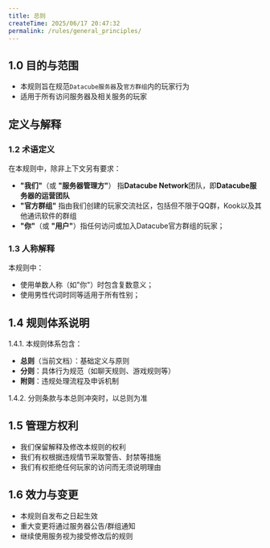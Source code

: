 ```yaml
---
title: 总则
createTime: 2025/06/17 20:47:32
permalink: /rules/general_principles/
---
```


## 1.0 目的与范围
- 本规则旨在规范`Datacube服务器`及`官方群组`内的玩家行为
- 适用于所有访问服务器及相关服务的玩家


## 定义与解释

### 1.2 术语定义

在本规则中，除非上下文另有要求：

 - **"我们"**（或 **"服务器管理方"**） 指**Datacube Network**团队，即**Datacube服务器的运营团队**
 - **"官方群组"** 指由我们创建的玩家交流社区，包括但不限于QQ群，Kook以及其他通讯软件的群组 
 - **"你"**（或 **"用户"**）指任何访问或加入Datacube官方群组的玩家；

### 1.3 人称解释
本规则中：
- 使用单数人称（如"你"）时包含复数意义；
- 使用男性代词时同等适用于所有性别；

## 1.4 规则体系说明
1.4.1. 本规则体系包含：
- **总则**（当前文档）：基础定义与原则
- **分则**：具体行为规范（如聊天规则、游戏规则等）
- **附则**：违规处理流程及申诉机制

1.4.2. 分则条款与本总则冲突时，以总则为准

## 1.5 管理方权利
- 我们保留解释及修改本规则的权利
- 我们有权根据违规情节采取警告、封禁等措施
- 我们有权拒绝任何玩家的访问而无须说明理由

## 1.6 效力与变更
- 本规则自发布之日起生效
- 重大变更将通过服务器公告/群组通知
- 继续使用服务视为接受修改后的规则

